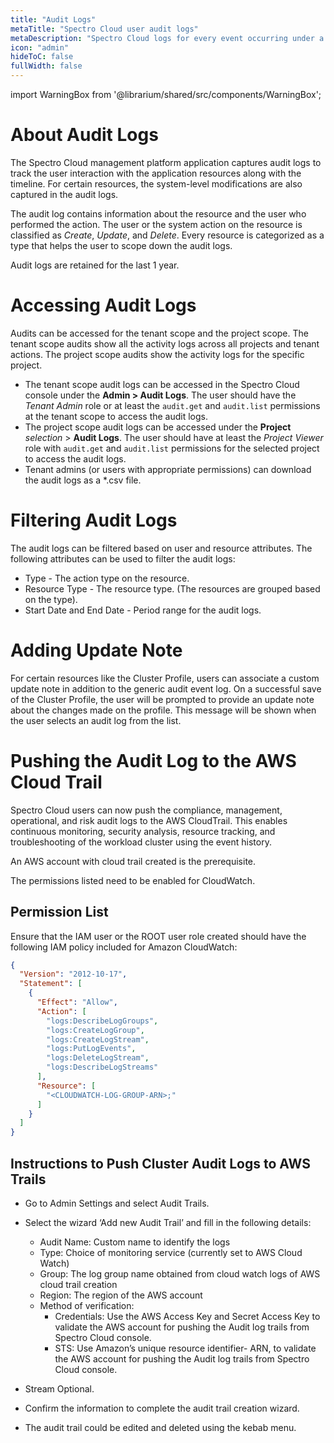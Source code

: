 ```yaml
---
title: "Audit Logs"
metaTitle: "Spectro Cloud user audit logs"
metaDescription: "Spectro Cloud logs for every event occurring under a user for every Kubernetes cluster"
icon: "admin"
hideToC: false
fullWidth: false
---
```


import WarningBox from '@librarium/shared/src/components/WarningBox';

# About Audit Logs

The Spectro Cloud management platform application captures audit logs to track the user interaction with the application resources along with the timeline. For certain resources, the system-level modifications are also captured in the audit logs.

The audit log contains information about the resource and the user who performed the action. The user or the system action on the resource is classified as *Create*, *Update*, and *Delete*. Every resource is categorized as a type that helps the user to scope down the audit logs.

Audit logs are retained for the last 1 year.

# Accessing Audit Logs

Audits can be accessed for the tenant scope and the project scope. The tenant scope audits show all the activity logs across all projects and tenant actions. The project scope audits show the activity logs for the specific project.

* The tenant scope audit logs can be accessed in the Spectro Cloud console under the **Admin > Audit Logs**. The user should have the *Tenant Admin* role or at least the `audit.get` and `audit.list` permissions at the tenant scope to access the audit logs.
* The project scope audit logs can be accessed under the **Project** *selection* > **Audit Logs**. The user should have at least the *Project Viewer* role with `audit.get` and `audit.list` permissions for the selected project to access the audit logs.
* Tenant admins (or users with appropriate permissions) can download the audit logs as a *.csv file.

# Filtering Audit Logs

The audit logs can be filtered based on user and resource attributes. The following attributes can be used to filter the audit logs:

* Type - The action type on the resource.
* Resource Type - The resource type. (The resources are grouped based on the type).
* Start Date and End Date - Period range for the audit logs.

# Adding Update Note

For certain resources like the Cluster Profile, users can associate a custom update note in addition to the generic audit event log. On a successful save of the Cluster Profile, the user will be prompted to provide an update note about the changes made on the profile. This message will be shown when the user selects an audit log from the list.

# Pushing the Audit Log to the AWS Cloud Trail

Spectro Cloud users can now push the compliance, management, operational, and risk audit logs to the AWS CloudTrail. This enables continuous monitoring, security analysis, resource tracking, and troubleshooting of the workload cluster using the event history.

<WarningBox>
An AWS account with cloud trail created is the prerequisite.

The permissions listed need to be enabled for CloudWatch.
</WarningBox>

## Permission List

Ensure that the IAM user or the ROOT user role created should have the following IAM policy included for Amazon CloudWatch:

```json
{
  "Version": "2012-10-17",
  "Statement": [
    {
      "Effect": "Allow",
      "Action": [
        "logs:DescribeLogGroups",
        "logs:CreateLogGroup",
        "logs:CreateLogStream",
        "logs:PutLogEvents",
        "logs:DeleteLogStream",
        "logs:DescribeLogStreams"
      ],
      "Resource": [
        "<CLOUDWATCH-LOG-GROUP-ARN>;"
      ]
    }
  ]
}
```
## Instructions to Push Cluster Audit Logs to AWS Trails 

* Go to Admin Settings and select Audit Trails.
* Select the wizard ‘Add new Audit Trail’ and fill in the following details:

  * Audit Name: Custom name to identify the logs
  * Type: Choice of monitoring service (currently set to AWS Cloud Watch)
  * Group: The log group name obtained from cloud watch logs of AWS cloud trail creation
  * Region: The region of the AWS account
  * Method of verification:
   	* Credentials:
Use the AWS Access Key and Secret Access Key to validate the AWS account for pushing the Audit log trails from Spectro Cloud console.
   	* STS:
Use Amazon’s unique resource identifier- ARN, to validate the AWS account for pushing the Audit log trails from Spectro Cloud console.
	
* Stream Optional.
* Confirm the information to complete the audit trail creation wizard.
* The audit trail could be edited and deleted using the kebab menu.



